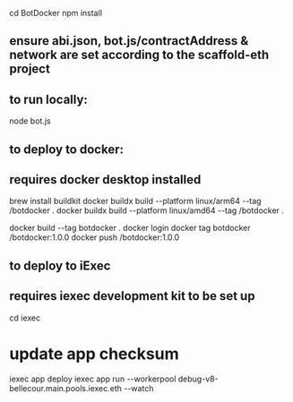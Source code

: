cd BotDocker
npm install

## ensure abi.json, bot.js/contractAddress & network are set according to the scaffold-eth project

## to run locally:

node bot.js

## to deploy to docker:
## requires docker desktop installed

brew install buildkit
docker buildx build --platform linux/arm64 --tag <docker-hub-user>/botdocker .
docker buildx build --platform linux/amd64 --tag <docker-hub-user>/botdocker .

docker build --tag botdocker .
docker login
docker tag botdocker <docker-hub-user>/botdocker:1.0.0
docker push <docker-hub-user>/botdocker:1.0.0

## to deploy to iExec
## requires iexec development kit to be set up

cd iexec
# update app checksum 
iexec app deploy
iexec app run --workerpool debug-v8-bellecour.main.pools.iexec.eth --watch
